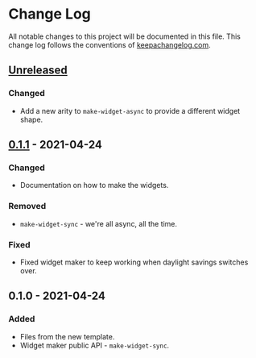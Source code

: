 # Change Log
All notable changes to this project will be documented in this file. This change log follows the conventions of [keepachangelog.com](http://keepachangelog.com/).

## [Unreleased]
### Changed
- Add a new arity to `make-widget-async` to provide a different widget shape.

## [0.1.1] - 2021-04-24
### Changed
- Documentation on how to make the widgets.

### Removed
- `make-widget-sync` - we're all async, all the time.

### Fixed
- Fixed widget maker to keep working when daylight savings switches over.

## 0.1.0 - 2021-04-24
### Added
- Files from the new template.
- Widget maker public API - `make-widget-sync`.

[Unreleased]: https://github.com/your-name/wordify-numbers/compare/0.1.1...HEAD
[0.1.1]: https://github.com/your-name/wordify-numbers/compare/0.1.0...0.1.1
